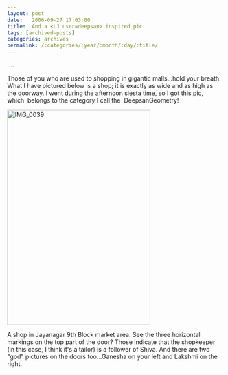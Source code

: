 ```yaml
---
layout: post
date:	2006-09-27 17:03:00
title:  And a <LJ user=deepsan> inspired pic
tags: [archived-posts]
categories: archives
permalink: /:categories/:year/:month/:day/:title/
---
```

....

Those of you who are used to shopping in gigantic malls...hold your breath. What I have pictured below is a shop; it is exactly as wide and as high as the doorway. I went during the afternoon siesta time, so I got this pic, which&nbsp; belongs to the category I call the&nbsp; DeepsanGeometry!

<A title="Photo Sharing" href="http://www.flickr.com/photos/35949311@N00/254005610/"><IMG height=500 alt=IMG_0039 src="http://static.flickr.com/102/254005610_6273574a10.jpg" width=333></A>

A shop in Jayanagar 9th Block market area. See the three horizontal markings on the top part of the door? Those indicate that the shopkeeper (in this case, I think it's a tailor) is a follower of Shiva. And there are two "god" pictures on the doors too...Ganesha on your left and Lakshmi on the right.
